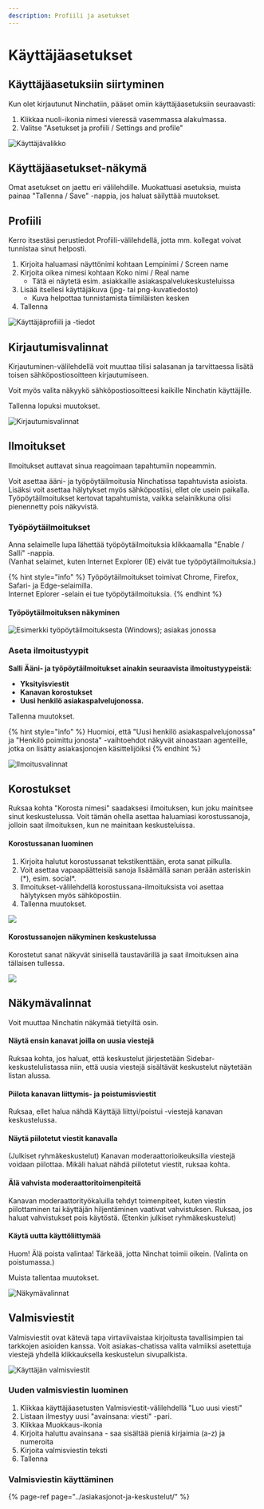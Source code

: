 ```yaml
---
description: Profiili ja asetukset
---
```


# Käyttäjäasetukset

## Käyttäjäasetuksiin siirtyminen <a id="kayttajaasetuksiin-siirtyminen"></a>

Kun olet kirjautunut Ninchatiin, pääset omiin käyttäjäasetuksiin seuraavasti:

1. Klikkaa nuoli-ikonia nimesi vieressä vasemmassa alakulmassa.
2. Valitse "Asetukset ja profiili / Settings and profile"

![K&#xE4;ytt&#xE4;j&#xE4;valikko](../.gitbook/assets/user-menu.png)

## Käyttäjäasetukset-näkymä <a id="kayttajaasetukset-nakyma"></a>

Omat asetukset on jaettu eri välilehdille. Muokattuasi asetuksia, muista painaa "Tallenna / Save" -nappia, jos haluat säilyttää muutokset.

## Profiili

Kerro itsestäsi perustiedot Profiili-välilehdellä, jotta mm. kollegat voivat tunnistaa sinut helposti.

1. Kirjoita haluamasi näyttönimi kohtaan Lempinimi / Screen name
2. Kirjoita oikea nimesi kohtaan Koko nimi / Real name
   * Tätä ei näytetä esim. asiakkaille asiakaspalvelukeskusteluissa
3. Lisää itsellesi käyttäjäkuva \(jpg- tai png-kuvatiedosto\)
   * Kuva helpottaa tunnistamista tiimiläisten kesken
4. Tallenna

![K&#xE4;ytt&#xE4;j&#xE4;profiili ja -tiedot](../.gitbook/assets/user-settings.png)

## Kirjautumisvalinnat <a id="profiili"></a>

Kirjautuminen-välilehdellä voit muuttaa tilisi salasanan ja tarvittaessa lisätä toisen sähköpostiosoitteen kirjautumiseen. 

Voit myös valita näkyykö sähköpostiosoitteesi kaikille Ninchatin käyttäjille.

Tallenna lopuksi muutokset.

![Kirjautumisvalinnat](../.gitbook/assets/user-auth.png)



## Ilmoitukset

Ilmoitukset auttavat sinua reagoimaan tapahtumiin nopeammin.

Voit asettaa ääni- ja työpöytäilmoitusia Ninchatissa tapahtuvista asioista. Lisäksi voit asettaa hälytykset myös sähköpostiisi, ellet ole usein paikalla.  
Työpöytäilmoitukset kertovat tapahtumista, vaikka selainikkuna olisi pienennetty pois näkyvistä.

### Työpöytäilmoitukset

Anna selaimelle lupa lähettää työpöytäilmoituksia klikkaamalla "Enable / Salli" -nappia.  
\(Vanhat selaimet, kuten Internet Explorer \(IE\) eivät tue työpöytäilmoituksia.\)

{% hint style="info" %}
Työpöytäilmoitukset toimivat Chrome, Firefox, Safari- ja Edge-selaimilla.   
Internet Eplorer -selain ei tue työpöytäilmoituksia.
{% endhint %}

#### Työpöytäilmoituksen näkyminen

![Esimerkki ty&#xF6;p&#xF6;yt&#xE4;ilmoituksesta \(Windows\); asiakas jonossa](../.gitbook/assets/desktop-notification.png)

### Aseta ilmoitustyypit

**Salli Ääni- ja työpöytäilmoitukset ainakin seuraavista ilmoitustyypeistä:** 

* **Yksityisviestit**
* **Kanavan korostukset**
* **Uusi henkilö asiakaspalvelujonossa.**

Tallenna muutokset.

{% hint style="info" %}
Huomioi, että "Uusi henkilö asiakaspalvelujonossa" ja "Henkilö poimittu jonosta" -vaihtoehdot näkyvät ainoastaan agenteille, jotka on lisätty asiakasjonojen käsittelijöiksi
{% endhint %}

![Ilmoitusvalinnat](../.gitbook/assets/user-notifications.png)

## Korostukset

Ruksaa kohta "Korosta nimesi" saadaksesi ilmoituksen, kun joku mainitsee sinut keskustelussa. Voit tämän ohella asettaa haluamiasi korostussanoja, jolloin saat ilmoituksen, kun ne mainitaan keskusteluissa. 

#### **Korostussanan luominen**

1. Kirjoita halutut korostussanat tekstikenttään, erota sanat pilkulla.
2. Voit asettaa vapaapäätteisiä sanoja lisäämällä sanan perään asteriskin \(\*\), esim. social\*.
3. Ilmoitukset-välilehdellä korostussana-ilmoituksista voi asettaa hälytyksen myös sähköpostiin.
4. Tallenna muutokset.

![](../.gitbook/assets/user-highlights.png)

#### **Korostussanojen näkyminen keskustelussa**

Korostetut sanat näkyvät sinisellä taustavärillä ja saat ilmoituksen aina tällaisen tullessa.

![](../.gitbook/assets/highlights%20%281%29.png)

## Näkymävalinnat <a id="nakymavalinnat"></a>

Voit muuttaa Ninchatin näkymää tietyiltä osin.

#### Näytä ensin kanavat joilla on uusia viestejä

Ruksaa kohta, jos haluat, että keskustelut järjestetään Sidebar-keskustelulistassa niin, että uusia viestejä sisältävät keskustelut näytetään listan alussa.

#### Piilota kanavan liittymis- ja poistumisviestit

Ruksaa, ellet halua nähdä Käyttäjä liittyi/poistui -viestejä kanavan keskustelussa.

#### Näytä piilotetut viestit kanavalla

\(Julkiset ryhmäkeskustelut\) Kanavan moderaattorioikeuksilla viestejä voidaan piilottaa. Mikäli haluat nähdä piilotetut viestit, ruksaa kohta.

#### Älä vahvista moderaattoritoimenpiteitä

Kanavan moderaattorityökaluilla tehdyt toimenpiteet, kuten viestin piilottaminen tai käyttäjän hiljentäminen vaativat vahvistuksen. Ruksaa, jos haluat vahvistukset pois käytöstä. \(Etenkin julkiset ryhmäkeskustelut\)

#### Käytä uutta käyttöliittymää

 Huom! Älä poista valintaa! Tärkeää, jotta Ninchat toimii oikein. \(Valinta on poistumassa.\)

Muista tallentaa muutokset.

![N&#xE4;kym&#xE4;valinnat](../.gitbook/assets/user-view.png)



## Valmisviestit

Valmisviestit ovat kätevä tapa virtaviivaistaa kirjoitusta tavallisimpien tai tarkkojen asioiden kanssa. Voit asiakas-chatissa valita valmiiksi asetettuja viestejä yhdellä klikkauksella keskustelun sivupalkista.

![K&#xE4;ytt&#xE4;j&#xE4;n valmisviestit](../.gitbook/assets/user-canned.png)

### Uuden valmisviestin luominen

1. Klikkaa käyttäjäasetusten Valmisviestit-välilehdellä "Luo uusi viesti"
2. Listaan ilmestyy uusi "avainsana: viesti" -pari.
3. Klikkaa Muokkaus-ikonia 
4. Kirjoita haluttu avainsana - saa sisältää pieniä kirjaimia \(a-z\) ja numeroita
5. Kirjoita valmisviestin teksti
6. Tallenna

### Valmisviestin käyttäminen

{% page-ref page="../asiakasjonot-ja-keskustelut/" %}



